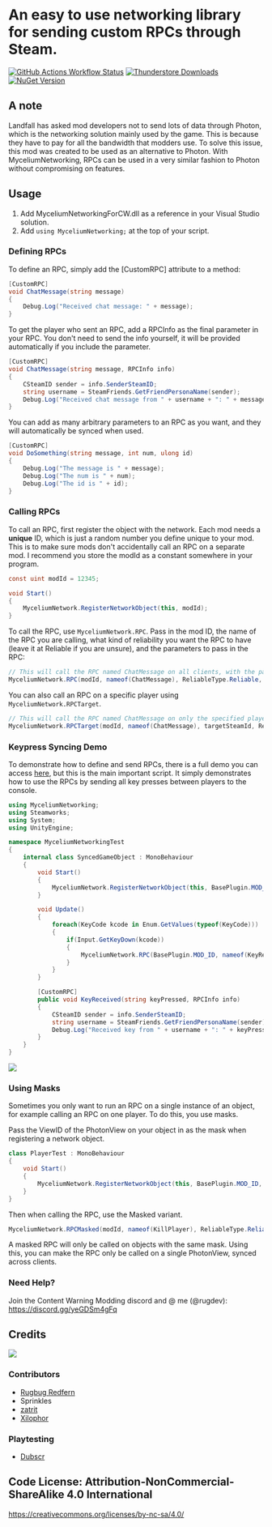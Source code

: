 # An easy to use networking library for sending custom RPCs through Steam.

[![GitHub Actions Workflow Status](https://img.shields.io/github/actions/workflow/status/RugbugRedfern/Mycelium-Networking-For-Content-Warning/build.yml?style=for-the-badge&logo=github)](https://github.com/RugbugRedfern/Mycelium-Networking-For-Content-Warning/actions/workflows/build.yml)
[![Thunderstore Downloads](https://img.shields.io/thunderstore/dt/RugbugRedfern/MyceliumNetworking?style=for-the-badge&logo=thunderstore&logoColor=white&color=%23328EFF)](https://thunderstore.io/c/content-warning/p/RugbugRedfern/MyceliumNetworking/)
[![NuGet Version](https://img.shields.io/nuget/v/RugbugRedfern.MyceliumNetworking.CW?style=for-the-badge&logo=nuget)](https://www.nuget.org/packages/RugbugRedfern.MyceliumNetworking.CW)

## A note
Landfall has asked mod developers not to send lots of data through Photon, which is the networking solution mainly used by the game. This is because they have to pay for all the bandwidth that modders use. To solve this issue, this mod was created to be used as an alternative to Photon. With MyceliumNetworking, RPCs can be used in a very similar fashion to Photon without compromising on features.

## Usage
1. Add MyceliumNetworkingForCW.dll as a reference in your Visual Studio solution.
2. Add `using MyceliumNetworking;` at the top of your script.

### Defining RPCs
To define an RPC, simply add the [CustomRPC] attribute to a method:

```cs
[CustomRPC]
void ChatMessage(string message)
{
	Debug.Log("Received chat message: " + message);
}
```

To get the player who sent an RPC, add a RPCInfo as the final parameter in your RPC. You don't need to send the info yourself, it will be provided automatically if you include the parameter.
```cs
[CustomRPC]
void ChatMessage(string message, RPCInfo info)
{
	CSteamID sender = info.SenderSteamID;
	string username = SteamFriends.GetFriendPersonaName(sender);
	Debug.Log("Received chat message from " + username + ": " + message);
}
```

You can add as many arbitrary parameters to an RPC as you want, and they will automatically be synced when used.
```cs
[CustomRPC]
void DoSomething(string message, int num, ulong id)
{
	Debug.Log("The message is " + message);
	Debug.Log("The num is " + num);
	Debug.Log("The id is " + id);
}
```

### Calling RPCs
To call an RPC, first register the object with the network. Each mod needs a **unique** ID, which is just a random number you define unique to your mod. This is to make sure mods don't accidentally call an RPC on a separate mod. I recommend you store the modId as a constant somewhere in your program.

```cs
const uint modId = 12345;

void Start()
{
	MyceliumNetwork.RegisterNetworkObject(this, modId);
}
```

To call the RPC, use `MyceliumNetwork.RPC`. Pass in the mod ID, the name of the RPC you are calling, what kind of reliability you want the RPC to have (leave it at Reliable if you are unsure), and the parameters to pass in the RPC:

```cs
// This will call the RPC named ChatMessage on all clients, with the parameter "Hello World!" being sent.
MyceliumNetwork.RPC(modId, nameof(ChatMessage), ReliableType.Reliable, "Hello World!");
```
You can also call an RPC on a specific player using `MyceliumNetwork.RPCTarget`.
```cs
// This will call the RPC named ChatMessage on only the specified player, with the parameter "Hello World!" being sent.
MyceliumNetwork.RPCTarget(modId, nameof(ChatMessage), targetSteamId, ReliableType.Reliable, "Hello World!");
```

### Keypress Syncing Demo

To demonstrate how to define and send RPCs, there is a full demo you can access [here](https://github.com/RugbugRedfern/Mycelium-Networking-For-Content-Warning-Demo), but this is the main important script.
It simply demonstrates how to use the RPCs by sending all key presses between players to the console.
```cs
using MyceliumNetworking;
using Steamworks;
using System;
using UnityEngine;

namespace MyceliumNetworkingTest
{
	internal class SyncedGameObject : MonoBehaviour
	{
		void Start()
		{
			MyceliumNetwork.RegisterNetworkObject(this, BasePlugin.MOD_ID);
		}

		void Update()
		{
			foreach(KeyCode kcode in Enum.GetValues(typeof(KeyCode)))
			{
				if(Input.GetKeyDown(kcode))
				{
					MyceliumNetwork.RPC(BasePlugin.MOD_ID, nameof(KeyReceived), ReliableType.Reliable, kcode.ToString());
				}
			}
		}

		[CustomRPC]
		public void KeyReceived(string keyPressed, RPCInfo info)
		{
			CSteamID sender = info.SenderSteamID;
			string username = SteamFriends.GetFriendPersonaName(sender);
			Debug.Log("Received key from " + username + ": " + keyPressed);
		}
	}
}
```
![](https://i.ibb.co/DY9P9sn/image.png)

### Using Masks
Sometimes you only want to run an RPC on a single instance of an object, for example calling an RPC on one player. To do this, you use masks.

Pass the ViewID of the PhotonView on your object in as the mask when registering a network object.

```cs
class PlayerTest : MonoBehaviour
{
	void Start()
	{
		MyceliumNetwork.RegisterNetworkObject(this, BasePlugin.MOD_ID, GetComponent<PhotonView>().ViewID);
	}
}
```

Then when calling the RPC, use the Masked variant.

```cs
MyceliumNetwork.RPCMasked(modId, nameof(KillPlayer), ReliableType.Reliable, GetComponent<PhotonView>().ViewID, "You Died!");
```

A masked RPC will only be called on objects with the same mask. Using this, you can make the RPC only be called on a single PhotonView, synced across clients.

### Need Help?
Join the Content Warning Modding discord and @ me (@rugdev): https://discord.gg/yeGDSm4gFq

## Credits
[![](https://i.ibb.co/pLJ3Zrn/a-mod-by-rugbug.png)](https://www.youtube.com/RugbugRedfern)

### Contributors
- [Rugbug Redfern](https://rugbug.net/)
- Sprinkles
- [zatrit](https://github.com/zatrit)
- [Xilophor](https://github.com/Xilophor)

### Playtesting
- [Dubscr](https://www.youtube.com/dubscr)

## Code License: Attribution-NonCommercial-ShareAlike 4.0 International
https://creativecommons.org/licenses/by-nc-sa/4.0/